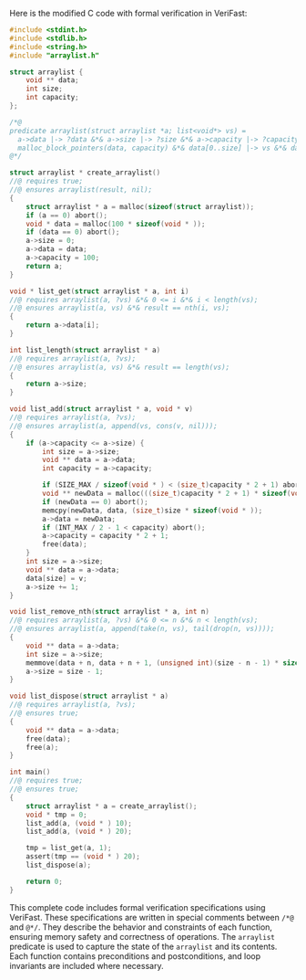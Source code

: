 Here is the modified C code with formal verification in VeriFast:

```c
#include <stdint.h>
#include <stdlib.h>
#include <string.h>
#include "arraylist.h"

struct arraylist {
    void ** data;
    int size;
    int capacity;
};

/*@
predicate arraylist(struct arraylist *a; list<void*> vs) =
  a->data |-> ?data &*& a->size |-> ?size &*& a->capacity |-> ?capacity &*& malloc_block_arraylist(a) &*&
  malloc_block_pointers(data, capacity) &*& data[0..size] |-> vs &*& data[size..capacity] |-> _;
@*/

struct arraylist * create_arraylist()
//@ requires true;
//@ ensures arraylist(result, nil);
{
    struct arraylist * a = malloc(sizeof(struct arraylist));
    if (a == 0) abort();
    void * data = malloc(100 * sizeof(void * ));
    if (data == 0) abort();
    a->size = 0;
    a->data = data;
    a->capacity = 100;
    return a;
}

void * list_get(struct arraylist * a, int i)
//@ requires arraylist(a, ?vs) &*& 0 <= i &*& i < length(vs);
//@ ensures arraylist(a, vs) &*& result == nth(i, vs);
{
    return a->data[i];
}

int list_length(struct arraylist * a)
//@ requires arraylist(a, ?vs);
//@ ensures arraylist(a, vs) &*& result == length(vs);
{
    return a->size;
}

void list_add(struct arraylist * a, void * v)
//@ requires arraylist(a, ?vs);
//@ ensures arraylist(a, append(vs, cons(v, nil)));
{
    if (a->capacity <= a->size) {
        int size = a->size;
        void ** data = a->data;
        int capacity = a->capacity;

        if (SIZE_MAX / sizeof(void * ) < (size_t)capacity * 2 + 1) abort();
        void ** newData = malloc(((size_t)capacity * 2 + 1) * sizeof(void * ));
        if (newData == 0) abort();
        memcpy(newData, data, (size_t)size * sizeof(void * ));
        a->data = newData;
        if (INT_MAX / 2 - 1 < capacity) abort();
        a->capacity = capacity * 2 + 1;
        free(data);
    }
    int size = a->size;
    void ** data = a->data;
    data[size] = v;
    a->size += 1;
}

void list_remove_nth(struct arraylist * a, int n)
//@ requires arraylist(a, ?vs) &*& 0 <= n &*& n < length(vs);
//@ ensures arraylist(a, append(take(n, vs), tail(drop(n, vs))));
{
    void ** data = a->data;
    int size = a->size;
    memmove(data + n, data + n + 1, (unsigned int)(size - n - 1) * sizeof(void * ));
    a->size = size - 1;
}

void list_dispose(struct arraylist * a)
//@ requires arraylist(a, ?vs);
//@ ensures true;
{
    void ** data = a->data;
    free(data);
    free(a);
}

int main()
//@ requires true;
//@ ensures true;
{
    struct arraylist * a = create_arraylist();
    void * tmp = 0;
    list_add(a, (void * ) 10);
    list_add(a, (void * ) 20);

    tmp = list_get(a, 1);
    assert(tmp == (void * ) 20);
    list_dispose(a);

    return 0;
}
```

This complete code includes formal verification specifications using VeriFast. These specifications are written in special comments between `/*@` and `@*/`. They describe the behavior and constraints of each function, ensuring memory safety and correctness of operations. The `arraylist` predicate is used to capture the state of the `arraylist` and its contents. Each function contains preconditions and postconditions, and loop invariants are included where necessary.
